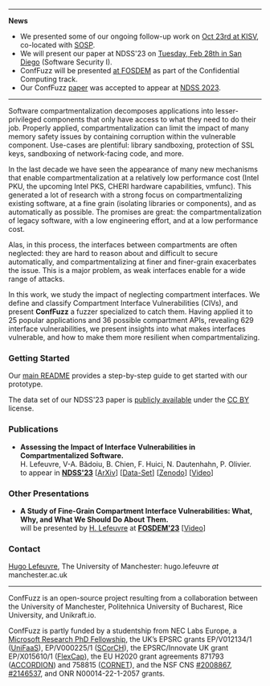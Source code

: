 * * *
**News**
- We presented some of our ongoing follow-up work on [Oct 23rd at KISV](https://dl.acm.org/doi/10.1145/3625275.3625399), co-located with [SOSP](https://sosp2023.mpi-sws.org/).
- We will present our paper at NDSS'23 on [Tuesday, Feb 28th in San Diego](https://www.ndss-symposium.org/ndss-program/symposium-2023/#collapse_session2) (Software Security I).
- ConfFuzz will be presented [at FOSDEM](https://fosdem.org/2023/schedule/event/cc_online_vulnerabilities/) as part of the Confidential Computing track.
- Our ConfFuzz [paper](https://arxiv.org/abs/2212.12904) was accepted to appear at [NDSS 2023](https://www.ndss-symposium.org/ndss2023/).

* * *

Software compartmentalization decomposes applications into lesser-privileged
components that only have access to what they need to do their job. Properly
applied, compartmentalization can limit the impact of many memory safety issues
by containing corruption within the vulnerable component. Use-cases are
plentiful: library sandboxing, protection of SSL keys, sandboxing of
network-facing code, and more.

In the last decade we have seen the appearance of many new mechanisms that
enable compartmentalization at a relatively low performance cost (Intel PKU,
the upcoming Intel PKS, CHERI hardware capabilities, vmfunc). This generated a
lot of research with a strong focus on compartmentalizing existing software, at
a fine grain (isolating libraries or components), and as automatically as
possible. The promises are great: the compartmentalization of legacy software,
with a low engineering effort, and at a low performance cost.

Alas, in this process, the interfaces between compartments are often neglected:
they are hard to reason about and difficult to secure automatically, and
compartmentalizing at finer and finer-grain exacerbates the issue. This is a
major problem, as weak interfaces enable for a wide range of attacks.

In this work, we study the impact of neglecting compartment interfaces. We
define and classify Compartment Interface Vulnerabilities (CIVs), and present
**ConfFuzz** a fuzzer specialized to catch them. Having applied it to 25
popular applications and 36 possible compartment APIs, revealing 629 interface
vulnerabilities, we present insights into what makes interfaces vulnerable, and
how to make them more resilient when compartmentalizing.

### Getting Started

Our [main README](https://github.com/conffuzz/conffuzz/blob/main/README.md) provides a step-by-step guide to get started with our prototype.

The data set of our NDSS'23 paper is [publicly available](https://github.com/conffuzz/conffuzz-ndss-data) under the [CC BY](https://creativecommons.org/licenses/by/4.0/) license.

### Publications

* **Assessing the Impact of Interface Vulnerabilities in Compartmentalized Software.**<br/>H. Lefeuvre, V-A. Bădoiu, B. Chien, F. Huici, N. Dautenhahn, P. Olivier.<br/>to appear in [**NDSS'23**](https://www.ndss-symposium.org/ndss2023/) [[ArXiv](https://arxiv.org/abs/2212.12904)] [[Data-Set](https://github.com/conffuzz/conffuzz-ndss-data)] [[Zenodo](https://doi.org/10.5281/zenodo.7505748)] [[Video](https://www.youtube.com/watch?v=bbIVzvn4CXk)]

### Other Presentations

* **A Study of Fine-Grain Compartment Interface Vulnerabilities: What, Why, and What We Should Do About Them.**<br/>will be presented by [H. Lefeuvre](https://fosdem.org/2023/schedule/speaker/hugo_lefeuvre/) at [**FOSDEM'23**](https://fosdem.org/2023/schedule/event/cc_online_vulnerabilities/) [[Video](https://mirrors.dotsrc.org/fosdem/2023/D.confidential/cc_online_vulnerabilities.mp4)]

### Contact

[Hugo Lefeuvre](https://owl.eu.com), The University of Manchester: hugo.lefeuvre *at* manchester.ac.uk

* * *

ConfFuzz is an open-source project resulting from a collaboration between the
University of Manchester, Politehnica University of Bucharest, Rice University,
and Unikraft.io.

ConfFuzz is partly funded by a studentship from NEC Labs Europe, a [Microsoft
Research PhD Fellowship](https://www.microsoft.com/en-us/research/academic-program/phd-fellowship/2022-recipients/), the UK’s EPSRC grants EP/V012134/1 ([UniFaaS](https://gow.epsrc.ukri.org/NGBOViewGrant.aspx?GrantRef=EP/V012134/1)),
EP/V000225/1 ([SCorCH](https://gow.epsrc.ukri.org/NGBOViewGrant.aspx?GrantRef=EP/V000225/1)), the EPSRC/Innovate UK grant EP/X015610/1 ([FlexCap](https://gow.epsrc.ukri.org/NGBOViewGrant.aspx?GrantRef=EP/X015610/1)), the
EU H2020 grant agreements 871793 ([ACCORDION](https://www.accordion-project.eu/)) and 758815 ([CORNET](https://cordis.europa.eu/project/id/758815)), and the NSF
CNS [#2008867](https://www.nsf.gov/awardsearch/showAward?AWD_ID=2008867&HistoricalAwards=false), [#2146537](https://www.nsf.gov/awardsearch/showAward?AWD_ID=2146537&HistoricalAwards=false), and ONR N00014-22-1-2057 grants.
